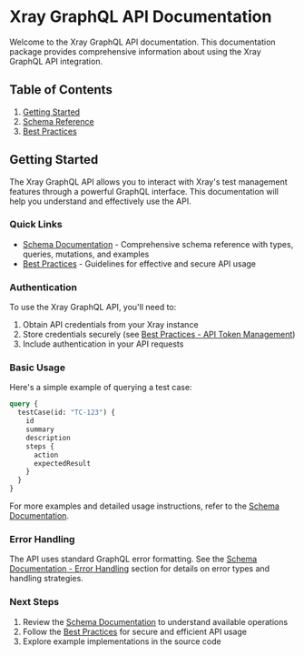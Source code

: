 # Xray GraphQL API Documentation

Welcome to the Xray GraphQL API documentation. This documentation package provides comprehensive information about using the Xray GraphQL API integration.

## Table of Contents

1. [Getting Started](#getting-started)
2. [Schema Reference](schema.md)
3. [Best Practices](best_practices.md)

## Getting Started

The Xray GraphQL API allows you to interact with Xray's test management features through a powerful GraphQL interface. This documentation will help you understand and effectively use the API.

### Quick Links

- [Schema Documentation](schema.md) - Comprehensive schema reference with types, queries, mutations, and examples
- [Best Practices](best_practices.md) - Guidelines for effective and secure API usage

### Authentication

To use the Xray GraphQL API, you'll need to:
1. Obtain API credentials from your Xray instance
2. Store credentials securely (see [Best Practices - API Token Management](best_practices.md#api-token-management))
3. Include authentication in your API requests

### Basic Usage

Here's a simple example of querying a test case:

```graphql
query {
  testCase(id: "TC-123") {
    id
    summary
    description
    steps {
      action
      expectedResult
    }
  }
}
```

For more examples and detailed usage instructions, refer to the [Schema Documentation](schema.md#example-usage).

### Error Handling

The API uses standard GraphQL error formatting. See the [Schema Documentation - Error Handling](schema.md#error-handling) section for details on error types and handling strategies.

### Next Steps

1. Review the [Schema Documentation](schema.md) to understand available operations
2. Follow the [Best Practices](best_practices.md) for secure and efficient API usage
3. Explore example implementations in the source code
